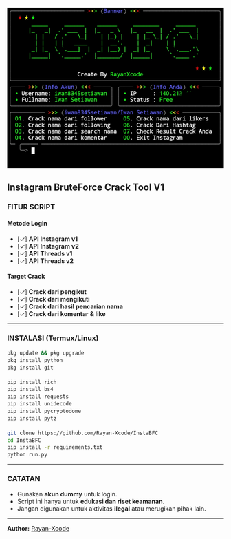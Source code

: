 ![Preview](IMG_20250509_233856.jpg)


## **Instagram BruteForce Crack Tool V1**

### **FITUR SCRIPT**

#### **Metode Login**

* \[✓] **API Instagram v1**
* \[✓] **API Instagram v2**
* \[✓] **API Threads v1**
* \[✓] **API Threads v2**

#### **Target Crack**

* \[✓] **Crack dari pengikut**
* \[✓] **Crack dari mengikuti**
* \[✓] **Crack dari hasil pencarian nama**
* \[✓] **Crack dari komentar & like**

---

### **INSTALASI (Termux/Linux)**

```bash
pkg update && pkg upgrade
pkg install python
pkg install git

pip install rich
pip install bs4
pip install requests
pip install unidecode
pip install pycryptodome
pip install pytz

git clone https://github.com/Rayan-Xcode/InstaBFC
cd InstaBFC
pip install -r requirements.txt
python run.py
```

---

### **CATATAN**

* Gunakan **akun dummy** untuk login.
* Script ini hanya untuk **edukasi dan riset keamanan**.
* Jangan digunakan untuk aktivitas **ilegal** atau merugikan pihak lain.

---

**Author:** [Rayan-Xcode](https://github.com/Rayan-Xcode/InstaBFC)
